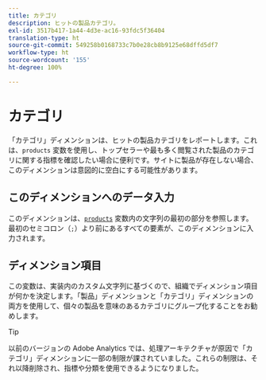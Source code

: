 ```yaml
---
title: カテゴリ
description: ヒットの製品カテゴリ。
exl-id: 3517b417-1a44-4d3e-ac16-93fdc5f36404
translation-type: ht
source-git-commit: 549258b0168733c7b0e28cb8b9125e68dffd5df7
workflow-type: ht
source-wordcount: '155'
ht-degree: 100%

---
```


# カテゴリ

「カテゴリ」ディメンションは、ヒットの製品カテゴリをレポートします。これは、`products` 変数を使用し、トップセラーや最も多く閲覧された製品のカテゴリに関する指標を確認したい場合に便利です。サイトに製品が存在しない場合、このディメンションは意図的に空白にする可能性があります。

## このディメンションへのデータ入力

このディメンションは、[`products`](/help/implement/vars/page-vars/products.md) 変数内の文字列の最初の部分を参照します。最初のセミコロン（`;`）より前にあるすべての要素が、このディメンションに入力されます。

## ディメンション項目

この変数は、実装内のカスタム文字列に基づくので、組織でディメンション項目が何かを決定します。「製品」ディメンションと「カテゴリ」ディメンションの両方を使用して、個々の製品を意味のあるカテゴリにグループ化することをお勧めします。

>[!TIP]
>
>以前のバージョンの Adobe Analytics では、処理アーキテクチャが原因で「カテゴリ」ディメンションに一部の制限が課されていました。これらの制限は、それ以降削除され、指標や分類を使用できるようになりました。
